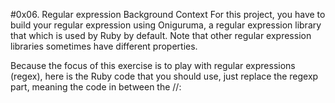 #0x06. Regular expression
Background Context
For this project, you have to build your regular expression using Oniguruma, a regular expression library that which is used by Ruby by default. Note that other regular expression libraries sometimes have different properties.

Because the focus of this exercise is to play with regular expressions (regex), here is the Ruby code that you should use, just replace the regexp part, meaning the code in between the //:
